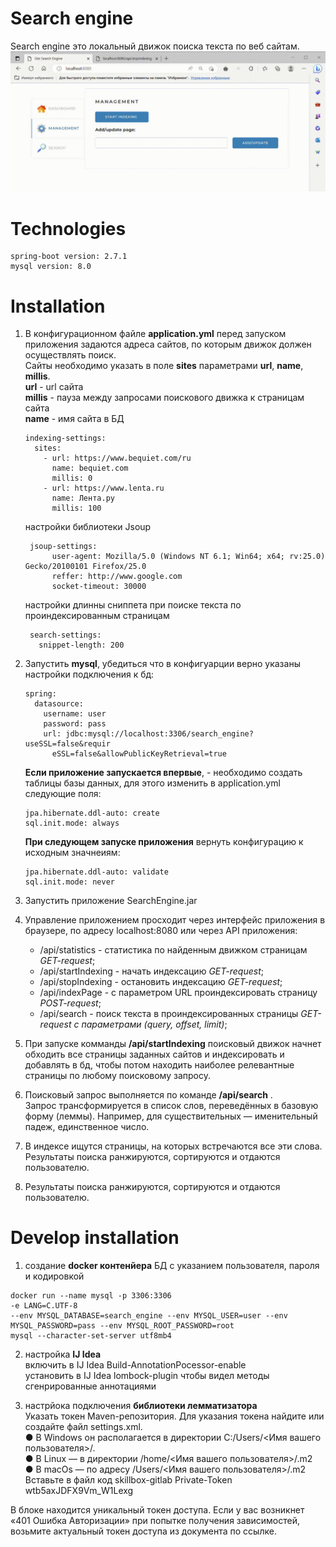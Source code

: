 # Search engine
Search engine это локальный движок поиска текста по веб сайтам.<br>
![SearchEngine ui gif](https://github.com/SmashFlashDash/java-learn-SkillboxGraduated/blob/master/documentation/searchEngine.gif)

# Technologies
```
spring-boot version: 2.7.1
mysql version: 8.0
```

# Installation

1. В конфигурационном файле __application.yml__ перед запуском приложения задаются
    адреса сайтов, по которым движок должен осуществлять поиск.<br>
    Сайты необходимо указать в поле __sites__ параметрами __url__, __name__, __millis__.<br>
    __url__ - url сайта<br>
    __millis__ - пауза между запросами поискового движка к страницам сайта<br>
    __name__ - имя сайта в БД
    ```$xslt
    indexing-settings:
      sites:
        - url: https://www.bequiet.com/ru
          name: bequiet.com
          millis: 0
        - url: https://www.lenta.ru
          name: Лента.ру
          millis: 100
    ```
   настройки библиотеки Jsoup
   ```$xslt
    jsoup-settings:
         user-agent: Mozilla/5.0 (Windows NT 6.1; Win64; x64; rv:25.0) Gecko/20100101 Firefox/25.0
         reffer: http://www.google.com
         socket-timeout: 30000
    ```
   настройки длинны сниппета при поиске текста по проиндексированным страницам
   ```$xslt
    search-settings:
      snippet-length: 200
    ```
   
2. Запустить __mysql__, убедиться что в конфигуарции верно указаны настройки подключения к бд:
    ```$xslt
    spring:
      datasource:
        username: user
        password: pass
        url: jdbc:mysql://localhost:3306/search_engine?useSSL=false&requir
          eSSL=false&allowPublicKeyRetrieval=true
    ``` 
    __Еcли приложение запускается впервые__, - необходимо создать таблицы базы данных, для этого изменить в
    application.yml следующие поля:
    ```
    jpa.hibernate.ddl-auto: create
    sql.init.mode: always
    ```
    __При следующем запуске приложения__ вернуть конфигурацию к исходным значнеиям:
    ```
    jpa.hibernate.ddl-auto: validate
    sql.init.mode: never
    ```
3. Запустить приложение SearchEngine.jar
4. Управление приложением просходит через интерфейс приложения в браузере, по адресу
    localhost:8080 или через API приложения:
    - /api/statistics - статистика по найденным движком страницам _GET-request_;
    - /api/startIndexing - начать индексацию _GET-request_;
    - /api/stopIndexing - остановить индексацию _GET-request_;
    - /api/indexPage - с параметром URL проиндексировать страницу _POST-request_;
    - /api/search - поиск текста в проиндексированных страницы _GET-request с параметрами (query, offset, limit)_;
5. При запуске комманды __/api/startIndexing__ поисковый движок начнет обходить все страницы заданных сайтов 
    и индексировать и добавлять в бд, чтобы потом находить наиболее релевантные страницы по любому поисковому запросу.
6. Поисковый запрос выполняется по команде __/api/search__ .<br>Запрос трансформируется в список слов, переведённых в базовую форму (леммы). Например, для существительных —
именительный падеж, единственное число.
7. В индексе ищутся страницы, на которых встречаются все эти слова. Результаты поиска ранжируются, сортируются и отдаются пользователю.
8. Результаты поиска ранжируются, сортируются и отдаются пользователю.

# Develop installation
1. создание __docker контенйера__ БД с указанием пользователя, пароля и кодировкой
```
docker run --name mysql -p 3306:3306 
-e LANG=C.UTF-8
--env MYSQL_DATABASE=search_engine --env MYSQL_USER=user --env MYSQL_PASSWORD=pass --env MYSQL_ROOT_PASSWORD=root
mysql --character-set-server utf8mb4
```
2. настройка __IJ Idea__<br>
включить в IJ Idea Build-AnnotationPocessor-enable<br>
установить в IJ Idea lombock-plugin чтобы видел методы сгенрированные аннотациями<br>

3. настрйока подключения __библиотеки лемматизатора__<br>
Указать токен Maven-репозитория. Для указания токена найдите или создайте файл settings.xml.<br>
● В Windows он располагается в директории C:/Users/<Имя вашего пользователя>/.<br>
● В Linux — в директории /home/<Имя вашего пользователя>/.m2<br>
● В macOs — по адресу /Users/<Имя вашего пользователя>/.m2<br>
Вставьте в файл код
    <servers>
        <server>
            <id>skillbox-gitlab</id>
            <configuration>
                <httpHeaders>
                    <property>
                        <name>Private-Token</name>
                        <value>wtb5axJDFX9Vm_W1Lexg</value>
                    </property>
                </httpHeaders>
            </configuration>
        </server>
    </servers>
</settings>
В блоке <value> находится уникальный токен доступа. Если у вас возникнет «401 Ошибка Авторизации» при попытке получения зависимостей, возьмите
актуальный токен доступа из документа по ссылке.